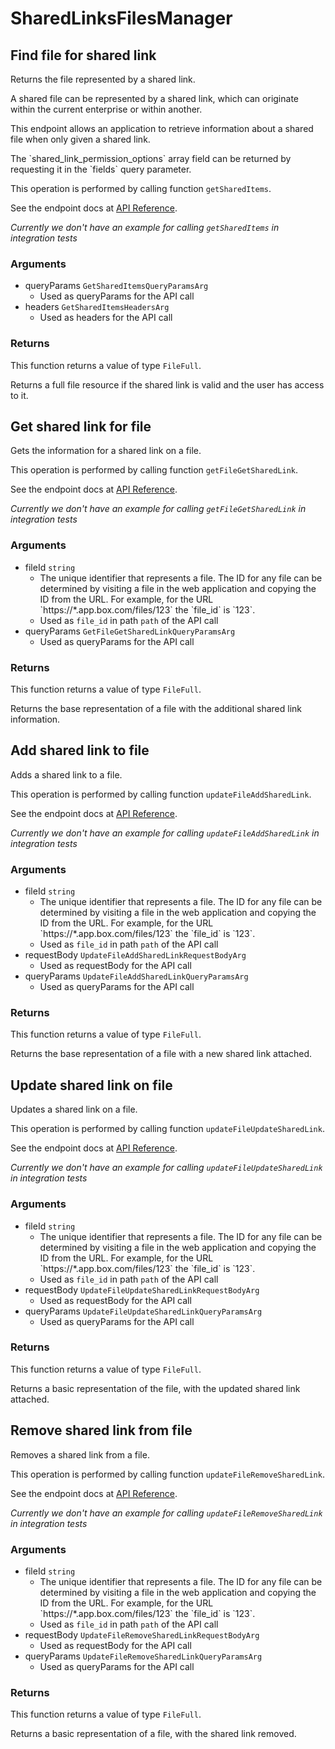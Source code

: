 # SharedLinksFilesManager

## Find file for shared link

Returns the file represented by a shared link.

A shared file can be represented by a shared link,
which can originate within the current enterprise or within another.

This endpoint allows an application to retrieve information about a
shared file when only given a shared link.

The &#x60;shared_link_permission_options&#x60; array field can be returned
by requesting it in the &#x60;fields&#x60; query parameter.

This operation is performed by calling function `getSharedItems`.

See the endpoint docs at
[API Reference](https://developer.box.com/reference/get-shared-items/).

*Currently we don't have an example for calling `getSharedItems` in integration tests*

### Arguments

- queryParams `GetSharedItemsQueryParamsArg`
  - Used as queryParams for the API call
- headers `GetSharedItemsHeadersArg`
  - Used as headers for the API call


### Returns

This function returns a value of type `FileFull`.

Returns a full file resource if the shared link is valid and
the user has access to it.


## Get shared link for file

Gets the information for a shared link on a file.

This operation is performed by calling function `getFileGetSharedLink`.

See the endpoint docs at
[API Reference](https://developer.box.com/reference/get-files-id-get-shared-link/).

*Currently we don't have an example for calling `getFileGetSharedLink` in integration tests*

### Arguments

- fileId `string`
  - The unique identifier that represents a file.  The ID for any file can be determined by visiting a file in the web application and copying the ID from the URL. For example, for the URL &#x60;https://*.app.box.com/files/123&#x60; the &#x60;file_id&#x60; is &#x60;123&#x60;.
  - Used as `file_id` in path `path` of the API call
- queryParams `GetFileGetSharedLinkQueryParamsArg`
  - Used as queryParams for the API call


### Returns

This function returns a value of type `FileFull`.

Returns the base representation of a file with the
additional shared link information.


## Add shared link to file

Adds a shared link to a file.

This operation is performed by calling function `updateFileAddSharedLink`.

See the endpoint docs at
[API Reference](https://developer.box.com/reference/put-files-id-add-shared-link/).

*Currently we don't have an example for calling `updateFileAddSharedLink` in integration tests*

### Arguments

- fileId `string`
  - The unique identifier that represents a file.  The ID for any file can be determined by visiting a file in the web application and copying the ID from the URL. For example, for the URL &#x60;https://*.app.box.com/files/123&#x60; the &#x60;file_id&#x60; is &#x60;123&#x60;.
  - Used as `file_id` in path `path` of the API call
- requestBody `UpdateFileAddSharedLinkRequestBodyArg`
  - Used as requestBody for the API call
- queryParams `UpdateFileAddSharedLinkQueryParamsArg`
  - Used as queryParams for the API call


### Returns

This function returns a value of type `FileFull`.

Returns the base representation of a file with a new shared
link attached.


## Update shared link on file

Updates a shared link on a file.

This operation is performed by calling function `updateFileUpdateSharedLink`.

See the endpoint docs at
[API Reference](https://developer.box.com/reference/put-files-id-update-shared-link/).

*Currently we don't have an example for calling `updateFileUpdateSharedLink` in integration tests*

### Arguments

- fileId `string`
  - The unique identifier that represents a file.  The ID for any file can be determined by visiting a file in the web application and copying the ID from the URL. For example, for the URL &#x60;https://*.app.box.com/files/123&#x60; the &#x60;file_id&#x60; is &#x60;123&#x60;.
  - Used as `file_id` in path `path` of the API call
- requestBody `UpdateFileUpdateSharedLinkRequestBodyArg`
  - Used as requestBody for the API call
- queryParams `UpdateFileUpdateSharedLinkQueryParamsArg`
  - Used as queryParams for the API call


### Returns

This function returns a value of type `FileFull`.

Returns a basic representation of the file, with the updated shared
link attached.


## Remove shared link from file

Removes a shared link from a file.

This operation is performed by calling function `updateFileRemoveSharedLink`.

See the endpoint docs at
[API Reference](https://developer.box.com/reference/put-files-id-remove-shared-link/).

*Currently we don't have an example for calling `updateFileRemoveSharedLink` in integration tests*

### Arguments

- fileId `string`
  - The unique identifier that represents a file.  The ID for any file can be determined by visiting a file in the web application and copying the ID from the URL. For example, for the URL &#x60;https://*.app.box.com/files/123&#x60; the &#x60;file_id&#x60; is &#x60;123&#x60;.
  - Used as `file_id` in path `path` of the API call
- requestBody `UpdateFileRemoveSharedLinkRequestBodyArg`
  - Used as requestBody for the API call
- queryParams `UpdateFileRemoveSharedLinkQueryParamsArg`
  - Used as queryParams for the API call


### Returns

This function returns a value of type `FileFull`.

Returns a basic representation of a file, with the shared link removed.



